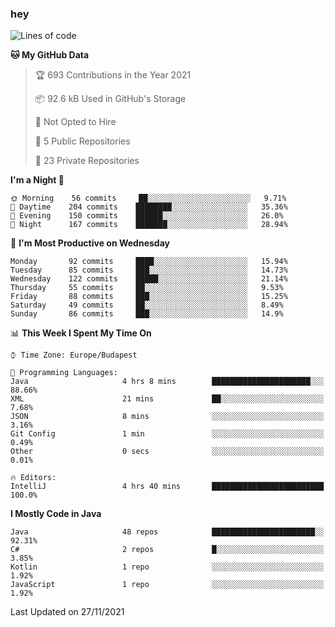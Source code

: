 ### hey

<!--START_SECTION:waka-->
![Lines of code](https://img.shields.io/badge/From%20Hello%20World%20I%27ve%20Written-470150%20lines%20of%20code-blue)

**🐱 My GitHub Data** 

> 🏆 693 Contributions in the Year 2021
 > 
> 📦 92.6 kB Used in GitHub's Storage 
 > 
> 🚫 Not Opted to Hire
 > 
> 📜 5 Public Repositories 
 > 
> 🔑 23 Private Repositories  
 > 
**I'm a Night 🦉** 

```text
🌞 Morning    56 commits     ██░░░░░░░░░░░░░░░░░░░░░░░   9.71% 
🌆 Daytime    204 commits    ████████░░░░░░░░░░░░░░░░░   35.36% 
🌃 Evening    150 commits    ██████░░░░░░░░░░░░░░░░░░░   26.0% 
🌙 Night      167 commits    ███████░░░░░░░░░░░░░░░░░░   28.94%

```
📅 **I'm Most Productive on Wednesday** 

```text
Monday       92 commits     ████░░░░░░░░░░░░░░░░░░░░░   15.94% 
Tuesday      85 commits     ███░░░░░░░░░░░░░░░░░░░░░░   14.73% 
Wednesday    122 commits    █████░░░░░░░░░░░░░░░░░░░░   21.14% 
Thursday     55 commits     ██░░░░░░░░░░░░░░░░░░░░░░░   9.53% 
Friday       88 commits     ███░░░░░░░░░░░░░░░░░░░░░░   15.25% 
Saturday     49 commits     ██░░░░░░░░░░░░░░░░░░░░░░░   8.49% 
Sunday       86 commits     ███░░░░░░░░░░░░░░░░░░░░░░   14.9%

```


📊 **This Week I Spent My Time On** 

```text
⌚︎ Time Zone: Europe/Budapest

💬 Programming Languages: 
Java                     4 hrs 8 mins        ██████████████████████░░░   88.66% 
XML                      21 mins             ██░░░░░░░░░░░░░░░░░░░░░░░   7.68% 
JSON                     8 mins              ░░░░░░░░░░░░░░░░░░░░░░░░░   3.16% 
Git Config               1 min               ░░░░░░░░░░░░░░░░░░░░░░░░░   0.49% 
Other                    0 secs              ░░░░░░░░░░░░░░░░░░░░░░░░░   0.01%

🔥 Editors: 
IntelliJ                 4 hrs 40 mins       █████████████████████████   100.0%

```

**I Mostly Code in Java** 

```text
Java                     48 repos            ███████████████████████░░   92.31% 
C#                       2 repos             █░░░░░░░░░░░░░░░░░░░░░░░░   3.85% 
Kotlin                   1 repo              ░░░░░░░░░░░░░░░░░░░░░░░░░   1.92% 
JavaScript               1 repo              ░░░░░░░░░░░░░░░░░░░░░░░░░   1.92%

```



 Last Updated on 27/11/2021
<!--END_SECTION:waka-->
